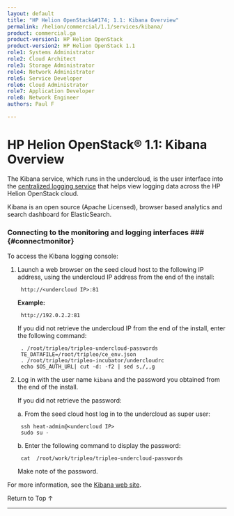 ```yaml
---
layout: default
title: "HP Helion OpenStack&#174; 1.1: Kibana Overview"
permalink: /helion/commercial/1.1/services/kibana/
product: commercial.ga
product-version1: HP Helion OpenStack
product-version2: HP Helion OpenStack 1.1
role1: Systems Administrator 
role2: Cloud Architect 
role3: Storage Administrator 
role4: Network Administrator 
role5: Service Developer 
role6: Cloud Administrator 
role7: Application Developer 
role8: Network Engineer 
authors: Paul F

---
```

<!--PUBLISHED-->

<script>

function PageRefresh {
onLoad="window.refresh"
}

PageRefresh();

</script>

<!-- <p style="font-size: small;"> <a href="/helion/community/services/object/overview/">&#9664; PREV</a> | <a href="/helion/community/services/overview/">&#9650; UP</a> | <a href=" /helion/community/services/swift/deployment/"> NEXT &#9654</a> </p>-->


# HP Helion OpenStack&#174; 1.1: Kibana Overview

The Kibana service, which runs in the undercloud, is the user interface into the [centralized logging service](/helion/openstack/1.1/services/logging/overview/) that helps view logging data across the HP Helion OpenStack cloud.

Kibana is an open source (Apache Licensed), browser based analytics and search dashboard for ElasticSearch. 


### Connecting to the monitoring and logging interfaces ### {#connectmonitor}

To access the Kibana logging console: 

1. Launch a web browser on the seed cloud host to the following IP address, using the undercloud IP address from the end of the install:

		http://<undercloud IP>:81 

	**Example:**

		http://192.0.2.2:81

	If you did not retrieve the undercloud IP from the end of the install, enter the following command:

		. /root/tripleo/tripleo-undercloud-passwords
		TE_DATAFILE=/root/tripleo/ce_env.json 
		. /root/tripleo/tripleo-incubator/undercloudrc
		echo $OS_AUTH_URL| cut -d: -f2 | sed s,/,,g

2. Log in with the user name `kibana` and the password you obtained from the end of the install.

	If you did not retrieve the password:

	a. From the seed cloud host log in to the undercloud as super user:

		ssh heat-admin@<undercloud IP> 
		sudo su - 

	b. Enter the following command to display the password:

		cat  /root/work/tripleo/tripleo-undercloud-passwords

	Make note of the password.

For more information, see the [Kibana web site](http://www.elasticsearch.org/guide/en/kibana/current/_introduction.html).


<a href="#top" style="padding:14px 0px 14px 0px; text-decoration: none;"> Return to Top &#8593; </a>

----

 



